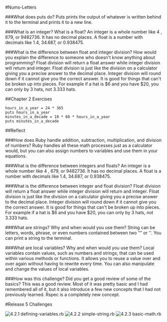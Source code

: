 #Nums-Letters

###What does puts do?
Puts prints the output of whatever is written behind it to the terminal and prints it to a new line.

###What is an integer? What is a float?
An integer is a whole number like 4 , 679, or 9482736. It has no decimal places. A float is a number with decimals like 1.4, 34.687, or 0.938475.

###What is the difference between float and integer division? How would you explain the difference to someone who doesn't know anything about programming?
Float division will return a float answer while integer division will return and integer. Float division is just like the division on a calculator giving you a precise answer to the decimal place. Integer division will round down if it cannot give you the correct answer. It is good for things that can't be broken up into pieces. For example if a hat is $6 and you have $20, you can only by 3 hats, not 3.333 hats.

##Chapter 2 Exercises

````
hours_in_a_year = 24 * 365
puts hours_in_a_year
minutes_in_a_decade = 10 * 60 * hours_in_a_year
puts minutes_in_a_decade
````
##Reflect

###How does Ruby handle addition, subtraction, multiplication, and division of numbers?
Ruby handles all these math processes just as a calculator would, but you can also assign numbers to variables and use them in your equations.

###What is the difference between integers and floats?
An integer is a whole number like 4 , 679, or 9482736. It has no decimal places. A float is a number with decimals like 1.4, 34.687, or 0.938475.

###What is the difference between integer and float division?
Float division will return a float answer while integer division will return and integer. Float division is just like the division on a calculator giving you a precise answer to the decimal place. Integer division will round down if it cannot give you the correct answer. It is good for things that can't be broken up into pieces. For example if a hat is $6 and you have $20, you can only by 3 hats, not 3.333 hats.

###What are strings? Why and when would you use them?
String can be letters, words, phrase, or even numbers contained between two "" or ''. You can print a string to the terminal.

###What are local variables? Why and when would you use them?
Local variables contain values, such as numbers and strings, that can be used within various methods or functions. It allows you to reuse a value over and over again without having to rewrite every time. You can also manipulate and change the values of local variables.

###How was this challenge? Did you get a good review of some of the basics?
This was a good review. Most of it was pretty basic and I had remembered all of it, but it also introduce a few new concepts that I had not previously learned. Rspec is a completely new concept.

#Release 5 Challenges

![4.2.1 defining-variables.rb](defining-variables.rb)
![4.2.2 simple-string.rb](simple-string.rb)
![4.2.3 basic-math.rb](basic-math.rb)